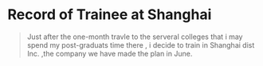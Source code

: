 # Record of Trainee at Shanghai
> Just after the one-month travle to the serveral colleges that i may spend my post-graduats time there , i decide to train in Shanghai dist Inc. ,the company we have made the plan in June. 